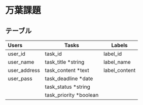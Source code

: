 # 万葉課題
## テーブル
|    Users        |    Tasks                  |    Labels    |
|:----------------|---------------------------|--------------|
| user_id         |task_id                    |label_id      |
| user_name       |task_title    *string      |label_name    |
| user_address    |task_content  *text        |label_content |
| user_pass       |task_deadline *date        |              |
|                 |task_status   *string      |              |
|                 |task_priority *boolean     |              |
